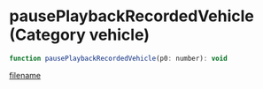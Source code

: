 # pausePlaybackRecordedVehicle (Category vehicle)

```js
function pausePlaybackRecordedVehicle(p0: number): void
```

[filename](pausePlaybackRecordedVehicle_m.md ':include')